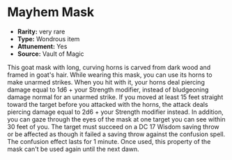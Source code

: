 
# Mayhem Mask

* **Rarity:** very rare
* **Type:** Wondrous item
* **Attunement:** Yes
* **Source:** Vault of Magic


This goat mask with long, curving horns is carved from dark wood and framed in goat's hair. While wearing this mask, you can use its horns to make unarmed strikes. When you hit with it, your horns deal piercing damage equal to 1d6 + your Strength modifier, instead of bludgeoning damage normal for an unarmed strike. If you moved at least 15 feet straight toward the target before you attacked with the horns, the attack deals piercing damage equal to 2d6 + your Strength modifier instead. In addition, you can gaze through the eyes of the mask at one target you can see within 30 feet of you. The target must succeed on a DC 17 Wisdom saving throw or be affected as though it failed a saving throw against the confusion spell. The confusion effect lasts for 1 minute. Once used, this property of the mask can't be used again until the next dawn.
